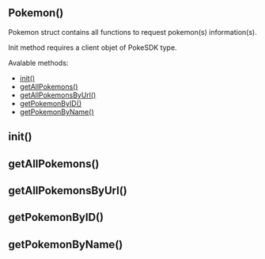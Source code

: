 ## Pokemon()

Pokemon struct contains all functions to request pokemon(s) information(s).

Init method requires a client objet of PokeSDK type. 

Avalable methods: 

- [init()]()
- [getAllPokemons()]()
- [getAllPokemonsByUrl()]()
- [getPokemonByID()]()
- [getPokemonByName()]()


## init()


## getAllPokemons()


## getAllPokemonsByUrl()


## getPokemonByID()


## getPokemonByName()
